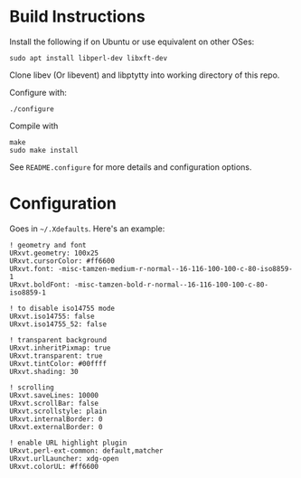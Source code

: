 # Build Instructions

Install the following if on Ubuntu or use equivalent on other OSes:

    sudo apt install libperl-dev libxft-dev

Clone libev (Or libevent) and libptytty into working directory of this repo.

Configure with:

    ./configure

Compile with

    make
    sudo make install

See `README.configure` for more details and configuration options.

# Configuration

Goes in `~/.Xdefaults`. Here's an example:

    ! geometry and font
    URxvt.geometry: 100x25
    URxvt.cursorColor: #ff6600
    URxvt.font: -misc-tamzen-medium-r-normal--16-116-100-100-c-80-iso8859-1
    URxvt.boldFont: -misc-tamzen-bold-r-normal--16-116-100-100-c-80-iso8859-1

    ! to disable iso14755 mode
    URxvt.iso14755: false
    URxvt.iso14755_52: false

    ! transparent background    
    URxvt.inheritPixmap: true
    URxvt.transparent: true
    URxvt.tintColor: #00ffff
    URxvt.shading: 30

    ! scrolling 
    URxvt.saveLines: 10000
    URxvt.scrollBar: false
    URxvt.scrollstyle: plain
    URxvt.internalBorder: 0
    URxvt.externalBorder: 0

    ! enable URL highlight plugin 
    URxvt.perl-ext-common: default,matcher
    URxvt.urlLauncher: xdg-open
    URxvt.colorUL: #ff6600
